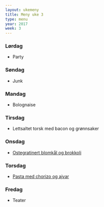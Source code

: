 ```yaml
---
layout: ukemeny
title: Meny uke 3
type: menu
year: 2017
week: 3
---
```


### Lørdag

- Party

### Søndag

- Junk

### Mandag

- Bolognaise

### Tirsdag

- Lettsaltet torsk med bacon og grønnsaker

### Onsdag

- [Ostegratinert blomkål og brokkoli](http://www.godt.no/#!/oppskrift/7293/ostegratinert-blomkaal-og-brokkoli-med-hvitloekskrutonger-og-noetter)

### Torsdag

- [Pasta med chorizo og ajvar](http://www.godt.no/#!/godtfrabloggerne/8475/one-pot-pasta-med-chorizo-og-ajvar)

### Fredag

- Teater

